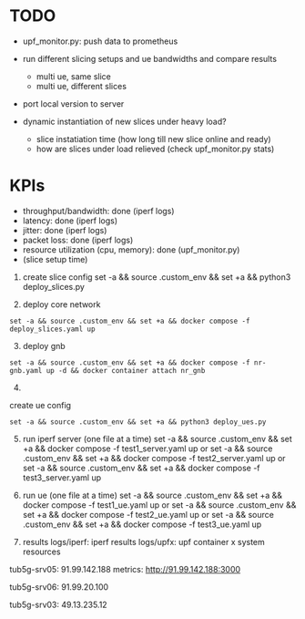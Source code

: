 # TODO
- upf_monitor.py: push data to prometheus 
- run different slicing setups and ue bandwidths and compare results
    - multi ue, same slice
    - multi ue, different slices
    
- port local version to server
- dynamic instantiation of new slices under heavy load?
    - slice instatiation time (how long till new slice online and ready)
    - how are slices under load relieved (check upf_monitor.py stats)

# KPIs
- throughput/bandwidth: done (iperf logs)
- latency: done (iperf logs)
- jitter: done (iperf logs)
- packet loss: done (iperf logs)
- resource utilization (cpu, memory): done (upf_monitor.py)
- (slice setup time)


1. create slice config
set -a && source .custom_env && set +a && python3 deploy_slices.py


2. deploy core network
```
set -a && source .custom_env && set +a && docker compose -f deploy_slices.yaml up
```

3. deploy gnb
```
set -a && source .custom_env && set +a && docker compose -f nr-gnb.yaml up -d && docker container attach nr_gnb
```

4. 
create ue config
```
set -a && source .custom_env && set +a && python3 deploy_ues.py
```

5. run iperf server (one file at a time)
set -a && source .custom_env && set +a && docker compose -f test1_server.yaml up
or
set -a && source .custom_env && set +a && docker compose -f test2_server.yaml up
or
set -a && source .custom_env && set +a && docker compose -f test3_server.yaml up


6. run ue (one file at a time)
set -a && source .custom_env && set +a && docker compose -f test1_ue.yaml up
or
set -a && source .custom_env && set +a && docker compose -f test2_ue.yaml up
or
set -a && source .custom_env && set +a && docker compose -f test3_ue.yaml up



7. results
logs/iperf: iperf results
logs/upfx: upf container x system resources

tub5g-srv05:
91.99.142.188
metrics:
http://91.99.142.188:3000


tub5g-srv06:
91.99.20.100

tub5g-srv03:
49.13.235.12